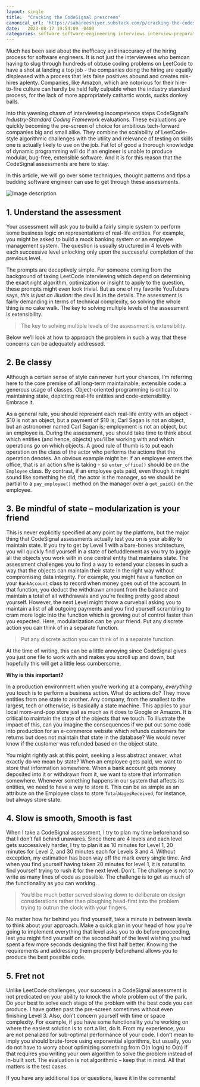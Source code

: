 ```yaml
---
layout: single
title:  "Cracking the CodeSignal prescreen"
canonical_url: 'https://sabareeshiyer.substack.com/p/cracking-the-codesignal-pre-screen'
date:   2023-08-17 19:54:09 -0400
categories: software software-engineering interviews interview-preparation technology
---
```


Much has been said about the inefficacy and inaccuracy of the hiring process for software engineers. It is not just the interviewees who bemoan having to slug through hundreds of obtuse coding problems on LeetCode to have a shot at landing a top job - the companies doing the hiring are equally displeased with a process that lets false positives abound and creates mis-hires aplenty. Companies, like Amazon, which are notorious for their hire-to-fire culture can hardly be held fully culpable when the industry standard process, for the lack of more appropriately cathartic words, sucks donkey balls.

Into this yawning chasm of interviewing incompetence steps CodeSignal’s _Industry-Standard Coding Framework_ evaluations. These evaluations are quickly becoming the pre-screen of choice for ambitious tech-forward companies big and small alike. They combine the scalability of LeetCode-style algorithmic challenges with the utility and relevance of testing on skills one is actually likely to use on the job. Fat lot of good a thorough knowledge of dynamic programming will do if an engineer is unable to produce modular, bug-free, extensible software. And it is for this reason that the CodeSignal assessments are here to stay. 

In this article, we will go over some techniques, thought patterns and tips a budding software engineer can use to get through these assessments.

![Image description](https://dev-to-uploads.s3.amazonaws.com/uploads/articles/epmw61482wzmylwi8xln.jpg)

## 1. Understand the assessment

Your assessment will ask you to build a fairly simple system to perform some business logic on representations of real-life entities. For example, you might be asked to build a mock banking system or an employee management system. The question is usually structured in 4 levels with each successive level unlocking only upon the successful completion of the previous level. 

The prompts are deceptively simple. For someone coming from the background of taxing LeetCode interviewing which depend on determining the exact right algorithm, optimization or insight to apply to the question, these prompts might even look trivial. But as one of my favorite YouTubers says, _this is just an illusion_: the devil is in the details. The assessment is fairly demanding in terms of technical complexity, so solving the whole thing is no cake walk. The key to solving multiple levels of the assessment is extensibility.

> The key to solving multiple levels of the assessment is extensibility.

Below we’ll look at how to approach the problem in such a way that these concerns can be adequately addressed.

## 2. Be classy

Although a certain sense of style can never hurt your chances, I’m referring here to the core premise of all long-term maintainable, extensible code: a generous usage of classes. Object-oriented programming is critical to maintaining state, depicting real-life entities and code-extensibility. Embrace it.

As a general rule, you should represent each real-life entity with an object - $10 is not an object, but a payment of $10 is; Carl Sagan is not an object, but an astronomer named Carl Sagan is; employment is not an object, but an employee is. During the assessment, you should take time to think about which entities (and hence, objects) you’ll be working with and which operations go on which objects. A good rule of thumb is to put each operation on the class of the actor who performs the actions that the operation denotes. An obvious example might be: if an employee enters the office, that is an action s/he is taking - so `enter_office()` should be on the `Employee` class. By contrast, if an employee gets paid, even though it might sound like something he did, the actor is the manager, so we should be partial to a `pay_employee()` method on the manager over a `get_paid()` on the employee.

## 3. Be mindful of state – modularization is your friend

This is never explicitly specified at any point by the platform, but the major thing that CodeSignal assessments actually test you on is your ability to maintain state. If you try to get by Level 1 with a bare-bones architecture, you will quickly find yourself in a state of befuddlement as you try to juggle all the objects you work with in one central entity that maintains state. The assessment challenges you to find a way to extend your classes in such a way that the objects can maintain their state in the right way without compromising data integrity. For example, you might have a function on your `BankAccount` class to record when money goes out of the account. In that function, you deduct the withdrawn amount from the balance and maintain a total of all withdrawals and you’re feeling pretty good about yourself. However, the next Level might throw a curveball asking you to maintain a list of all outgoing payments and you find yourself scrambling to cram more logic into the function which is growing out of control faster than you expected. Here, modularization can be your friend. Put any discrete action you can think of in a separate function. 

> Put any discrete action you can think of in a separate function. 

At the time of writing, this can be a little annoying since CodeSignal gives you just one file to work with and makes you scroll up and down, but hopefully this will get a little less cumbersome.

**Why is this important?**

In a production environment when you’re working at a company, _everything_ you touch is to perform a business action. What do actions do? They move entities from one state to another. Any company, from the smallest to the largest, tech or otherwise, is basically a state machine. This applies to your local mom-and-pop store just as much as it does to Google or Amazon. It is critical to maintain the state of the objects that we touch. To illustrate the impact of this, can you imagine the consequences if we put out some code into production for an e-commerce website which refunds customers for returns but does not maintain that state in the database? We would never know if the customer was refunded based on the object state.

You might rightly ask at this point, seeking a less abstract answer, what exactly do we mean by state? When an employee gets paid, we want to store that information somewhere. When a bank account gets money deposited into it or withdrawn from it, we want to store that information somewhere. Whenever something happens in our system that affects its entities, we need to have a way to store it. This can be as simple as an attribute on the Employee class to store `TotalWagesReceived`, for instance, but always store state.

## 4. Slow is smooth, Smooth is fast

When I take a CodeSignal assessment, I try to plan my time beforehand so that I don’t fall behind unawares. Since there are 4 levels and each level gets successively harder, I try to plan it as 10 minutes for Level 1, 20 minutes for Level 2, and 30 minutes each for Levels 3 and 4. Without exception, my estimation has been way off the mark every single time. And when you find yourself having taken 20 minutes for level 1, it is natural to find yourself trying to rush it for the next level. Don’t. The challenge is not to write as many lines of code as possible. The challenge is to get as much of the functionality as you can working. 

> You’d be much better served slowing down to deliberate on design considerations rather than ploughing head-first into the problem trying to outrun the clock with your fingers.

No matter how far behind you find yourself, take a minute in between levels to think about your approach. Make a quick plan in your head of how you’re going to implement everything that level asks you to do before proceeding, lest you might find yourself on the second half of the level wishing you had spent a few more seconds designing the first half better. Knowing the requirements and addressing them properly beforehand allows you to produce the best possible code.

## 5. Fret not

Unlike LeetCode challenges, your success in a CodeSignal assessment is not predicated on your ability to knock the whole problem out of the park. Do your best to solve each stage of the problem with the best code you can produce. I have gotten past the pre-screen sometimes without even finishing Level 3. Also, don’t concern yourself with time or space complexity. For example, if you have some functionality you’re working on where the easiest solution is to sort a list, do it. From my experience, you are not penalized for sub-optimal performance of your code. I don’t mean to imply you should brute-force using exponential algorithms, but usually, you do not have to worry about optimizing something from O(n logn) to O(n) if that requires you writing your own algorithm to solve the problem instead of in-built sort. The evaluation is not algorithmic – keep that in mind. All that matters is the test cases. 

If you have any additional tips or questions, leave it in the comments!
